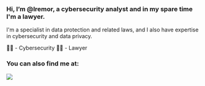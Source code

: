 ### Hi, I’m @lremor, a cybersecurity analyst and in my spare time I'm a lawyer.

I'm a specialist in data protection and related laws, and I also have expertise in cybersecurity and data privacy.

👨‍💻 - Cybersecurity 👨‍⚖️ - Lawyer

### You can also find me at:
<a href="https://www.linkedin.com/in/luisremor/">
  <img src="https://img.shields.io/badge/LinkedIn-0077B5?style=for-the-badge&logo=linkedin&logoColor=white" /> 
</a>
